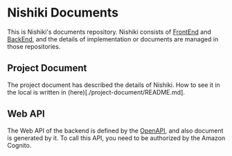 # Nishiki Documents

This is Nishiki's documents repository.
Nishiki consists of [FrontEnd](https://github.com/genesis-tech-tribe/nishiki-frontend) and [BackEnd](https://github.com/genesis-tech-tribe/nishiki-backend), 
and the details of implementation or documents are managed in those repositories.

## Project Document

The project document has described the details of Nishiki. How to see it in the local is written in (here)[./project-document/README.md].

## Web API

The Web API of the backend is defined by the [OpenAPI](https://www.openapis.org/), and also document is generated by it.
To call this API, you need to be authorized by the Amazon Cognito. 